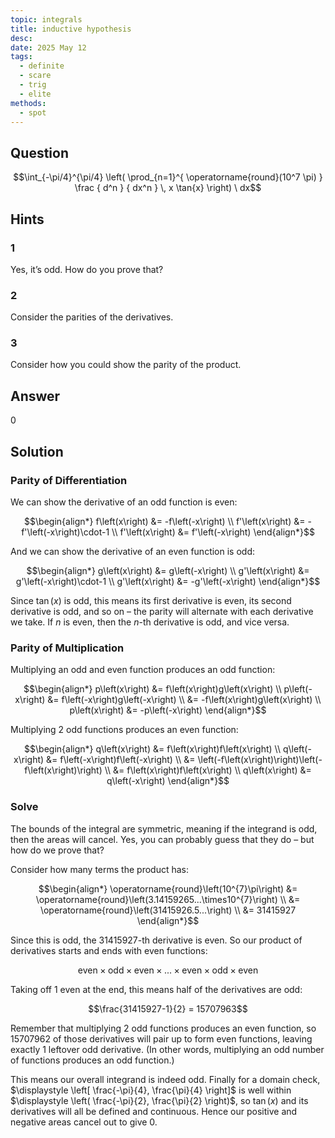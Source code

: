 ```yaml
---
topic: integrals
title: inductive hypothesis
desc: 
date: 2025 May 12
tags:
  - definite
  - scare
  - trig
  - elite
methods:
  - spot
---
```



## Question
```math
\int_{-\pi/4}^{\pi/4}
  \left(
    \prod_{n=1}^{
      \operatorname{round}(10^7 \pi)
    } \frac
      { d^n }
      { dx^n }
    \, x \tan{x}
  \right)
\ dx
```


## Hints

### 1
Yes, it’s odd. How do you prove that?

### 2
Consider the parities of the derivatives.

### 3
Consider how you could show the parity of the product.


## Answer
$0$


## Solution

### Parity of Differentiation
We can show the derivative of an odd function is even:

```math
\begin{align*}
  f\left(x\right) &= -f\left(-x\right)
  \\ f'\left(x\right) &= -f'\left(-x\right)\cdot-1
  \\ f'\left(x\right) &= f'\left(-x\right)
\end{align*}
```

And we can show the derivative of an even function is odd:

```math
\begin{align*}
  g\left(x\right) &= g\left(-x\right)
  \\ g'\left(x\right) &= g'\left(-x\right)\cdot-1
  \\ g'\left(x\right) &= -g'\left(-x\right)
\end{align*}
```

Since $\tan(x)$ is odd, this means its first derivative is even, its second derivative is odd, and so on – the parity will alternate with each derivative we take. If $n$ is even, then the $n$-th derivative is odd, and vice versa.

### Parity of Multiplication
Multiplying an odd and even function produces an odd function:

```math
\begin{align*}
  p\left(x\right) &= f\left(x\right)g\left(x\right)
  \\ p\left(-x\right) &= f\left(-x\right)g\left(-x\right)
  \\   &= -f\left(x\right)g\left(x\right)
  \\ p\left(x\right) &= -p\left(-x\right)
\end{align*}
```

Multiplying 2 odd functions produces an even function:

```math
\begin{align*}
  q\left(x\right) &= f\left(x\right)f\left(x\right)
  \\ q\left(-x\right) &= f\left(-x\right)f\left(-x\right)
  \\   &= \left(-f\left(x\right)\right)\left(-f\left(x\right)\right)
  \\   &= f\left(x\right)f\left(x\right)
  \\ q\left(x\right) &= q\left(-x\right)
\end{align*}
```

### Solve
The bounds of the integral are symmetric, meaning if the integrand is odd, then the areas will cancel. Yes, you can probably guess that they do – but how do we prove that?

Consider how many terms the product has:

```math
\begin{align*}
  \operatorname{round}\left(10^{7}\pi\right) &= \operatorname{round}\left(3.14159265...\times10^{7}\right)
  \\   &= \operatorname{round}\left(31415926.5...\right)
  \\   &= 31415927
\end{align*}
```

Since this is odd, the $31415927$-th derivative is even. So our product of derivatives starts and ends with even functions:

```math
\text{even} \times \text{odd} \times \text{even} \times...\times \text{even} \times \text{odd} \times \text{even}
```

Taking off 1 even at the end, this means half of the derivatives are odd:

```math
\frac{31415927-1}{2} = 15707963
```

Remember that multiplying 2 odd functions produces an even function, so $15707962$ of those derivatives will pair up to form even functions, leaving exactly 1 leftover odd derivative. (In other words, multiplying an odd number of functions produces an odd function.)

This means our overall integrand is indeed odd. Finally for a domain check, $\displaystyle \left[ \frac{-\pi}{4}, \frac{\pi}{4} \right]$ is well within $\displaystyle \left( \frac{-\pi}{2}, \frac{\pi}{2} \right)$, so $\tan(x)$ and its derivatives will all be defined and continuous. Hence our positive and negative areas cancel out to give $0$.
